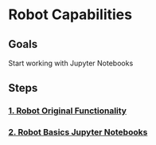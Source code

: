 # Robot Capabilities

## Goals
Start working with Jupyter Notebooks

## Steps

### [1. Robot Original Functionality](1-RobotOriginalFunctionality.md)

### [2. Robot Basics Jupyter Notebooks](2-RobotBasicsJupyterNotebooks.md)


